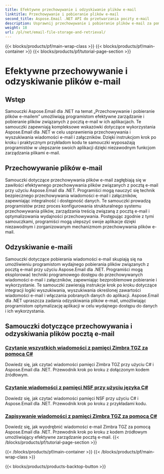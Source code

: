 ```yaml
---
title: Efektywne przechowywanie i odzyskiwanie plików e-mail
linktitle: Przechowywanie i pobieranie plików e-mail
second_title: Aspose.Email .NET API do przetwarzania poczty e-mail
description: Usprawnij przechowywanie i pobieranie plików e-mail za pomocą samouczków Aspose.Email dla .NET. Dowiedz się, jak programowo zarządzać wiadomościami e-mail i załącznikami oraz uzyskiwać do nich dostęp.
weight: 18
url: /pl/net/email-file-storage-and-retrieval/
---
```


{{< blocks/products/pf/main-wrap-class >}}
{{< blocks/products/pf/main-container >}}
{{< blocks/products/pf/tutorial-page-section >}}

# Efektywne przechowywanie i odzyskiwanie plików e-mail


## Wstęp

Samouczki Aspose.Email dla .NET na temat „Przechowywanie i pobieranie plików e-mailem” umożliwiają programistom efektywne zarządzanie i pobieranie plików związanych z pocztą e-mail w ich aplikacjach. Te samouczki zapewniają kompleksowe wskazówki dotyczące wykorzystania Aspose.Email dla .NET w celu usprawnienia przechowywania i wyszukiwania wiadomości e-mail i załączników. Dzięki instrukcjom krok po kroku i praktycznym przykładom kodu te samouczki wyposażają programistów w ulepszanie swoich aplikacji dzięki niezawodnym funkcjom zarządzania plikami e-mail.

## Przechowywanie plików e-mail

Samouczki dotyczące przechowywania plików e-mail zagłębiają się w zawiłości efektywnego przechowywania plików związanych z pocztą e-mail przy użyciu Aspose.Email dla .NET. Programiści mogą nauczyć się technik bezpiecznego przechowywania wiadomości e-mail i załączników, zapewniając integralność i dostępność danych. Te samouczki prowadzą programistów przez proces konfigurowania strukturalnego systemu przechowywania plików, zarządzania treścią związaną z pocztą e-mail i optymalizowania wydajności przechowywania. Postępując zgodnie z tymi samouczkami, programiści mogą ulepszyć swoje aplikacje dzięki niezawodnym i zorganizowanym mechanizmom przechowywania plików e-mail.

## Odzyskiwanie e-maili

Samouczki dotyczące pobierania wiadomości e-mail skupiają się na umożliwieniu programistom wydajnego pobierania plików związanych z pocztą e-mail przy użyciu Aspose.Email dla .NET. Programiści mogą eksplorować techniki programowego dostępu do przechowywanych wiadomości e-mail i załączników, zapewniając bezproblemowe pobieranie i wykorzystanie. Te samouczki zawierają instrukcje krok po kroku dotyczące integracji logiki wyszukiwania, wyszukiwania określonej zawartości wiadomości e-mail i włączania pobranych danych do aplikacji. Aspose.Email dla .NET upraszcza zadania odzyskiwania plików e-mail, umożliwiając programistom optymalizację aplikacji w celu wydajnego dostępu do danych i ich wykorzystania.

## Samouczki dotyczące przechowywania i odzyskiwania plików pocztą e-mail
### [Czytanie wszystkich wiadomości z pamięci Zimbra TGZ za pomocą C#](./reading-all-messages-from-zimbra-tgz-storage-with-csharp/)
Dowiedz się, jak czytać wiadomości pamięci Zimbra TGZ przy użyciu C# i Aspose.Email dla .NET. Przewodnik krok po kroku z dołączonym kodem źródłowym.
### [Czytanie wiadomości z pamięci NSF przy użyciu języka C#](./reading-messages-from-nsf-storage-using-csharp/)
Dowiedz się, jak czytać wiadomości pamięci NSF przy użyciu C# i Aspose.Email dla .NET. Przewodnik krok po kroku z przykładami kodu.
### [Zapisywanie wiadomości z pamięci Zimbra TGZ za pomocą C#](./saving-messages-from-zimbra-tgz-storage-with-csharp/)
Dowiedz się, jak wyodrębnić wiadomości e-mail Zimbra TGZ za pomocą Aspose.Email dla .NET. Przewodnik krok po kroku z kodem źródłowym umożliwiający efektywne zarządzanie pocztą e-mail.
{{< /blocks/products/pf/tutorial-page-section >}}

{{< /blocks/products/pf/main-container >}}
{{< /blocks/products/pf/main-wrap-class >}}

{{< blocks/products/products-backtop-button >}}
